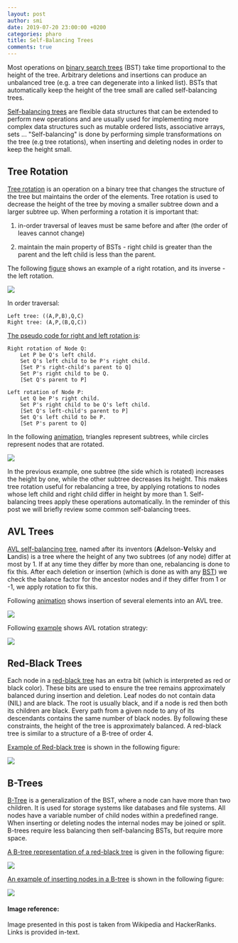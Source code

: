 ```yaml
---
layout: post
author: smi
date: 2019-07-20 23:00:00 +0200
categories: pharo
title: Self-Balancing Trees
comments: true
---
```


Most operations on [binary search trees](https://pharokeepers.github.io/pharo/2019/07/07/SmiljanaBinarySearchTreeinPharo.html) (BST) take time proportional to the height of the tree. Arbitrary deletions and insertions can produce an unbalanced tree (e.g. a tree can degenerate into a linked list). BSTs that automatically keep the height of the tree small are called self-balancing trees. 

[Self-balancing trees](https://en.wikipedia.org/wiki/Self-balancing_binary_search_tree) are flexible data structures that can be extended to perform new operations and are usually used for implementing more complex data structures such as mutable ordered lists, associative arrays, sets ... "Self-balancing" is done by performing simple transformations on the tree (e.g tree rotations), when inserting and deleting nodes in order to keep the height small. 

## Tree Rotation

[Tree rotation](https://en.wikipedia.org/wiki/Tree_rotation) is an operation on a binary tree that changes the structure of the tree but maintains the order of the elements. Tree rotation is used to decrease the height of the tree by moving a smaller subtree down and a larger subtree up. When performing a rotation it is important that:

1. in-order traversal of leaves must be same before and after (the order of leaves cannot change)

2. maintain the main property of BSTs - right child is greater than the parent and the left child is less than the parent. 

The following [figure](https://en.wikipedia.org/wiki/Self-balancing_binary_search_tree) shows an example of a right rotation, and its inverse - the left rotation. 

![](https://upload.wikimedia.org/wikipedia/commons/2/23/Tree_rotation.png)

In order traversal:

```pseudocode
Left tree: ((A,P,B),Q,C)
Right tree: (A,P,(B,Q,C))
```

[The pseudo code for right and left rotation is](https://en.wikipedia.org/wiki/Tree_rotation):

```pseudocode
Right rotation of Node Q:
    Let P be Q's left child.
    Set Q's left child to be P's right child.
    [Set P's right-child's parent to Q]
    Set P's right child to be Q.
    [Set Q's parent to P]
    
Left rotation of Node P:
	Let Q be P's right child.
    Set P's right child to be Q's left child.
    [Set Q's left-child's parent to P]
    Set Q's left child to be P.
    [Set P's parent to Q]
```



In the following [animation](https://en.wikipedia.org/wiki/Self-balancing_binary_search_tree), triangles represent subtrees, while circles represent nodes that are rotated.

![](https://upload.wikimedia.org/wikipedia/commons/3/31/Tree_rotation_animation_250x250.gif)

In the previous example, one subtree (the side which is rotated) increases the height by one, while the other subtree decreases its height. This makes tree rotation useful for rebalancing a tree, by applying rotations to nodes whose left child and right child differ in height by more than 1. Self-balancing trees apply these operations automatically. In the reminder of this post we will briefly review some common self-balancing trees.

## AVL Trees

[AVL self-balancing tree](https://en.wikipedia.org/wiki/AVL_tree), named after its inventors (**A**delson-**V**elsky and **L**andis) is a tree where the height of any two subtrees (of any node) differ at most by 1. If at any time they differ by more than one, rebalancing is done to fix this. After each deletion or insertion (which is done as with any [BST](https://en.wikipedia.org/wiki/Binary_search_tree)) we check the balance factor for the ancestor nodes and if they differ from 1 or -1, we apply rotation to fix this. 

Following [animation](https://en.wikipedia.org/wiki/AVL_tree) shows insertion of several elements into an AVL tree.

![](https://upload.wikimedia.org/wikipedia/commons/f/fd/AVL_Tree_Example.gif)

Following [example](https://www.hackerrank.com/challenges/self-balancing-tree/problem) shows AVL rotation strategy:

![](https://s3.amazonaws.com/hr-challenge-images/0/1436854305-b167cc766c-AVL_Tree_Rebalancing.svg.png)



## Red-Black Trees

Each node in a [red-black tree](https://en.wikipedia.org/wiki/Red%E2%80%93black_tree) has an extra bit (which is interpreted as red or black color). These bits are used to ensure the tree remains approximately balanced during insertion and deletion. Leaf nodes do not contain data (NIL) and are black. The root is usually black, and if a node is red then both its children are black. Every path from a given node to any of its descendants contains the same number of black nodes. By following these constraints, the height of the tree is approximately balanced. A red-black tree is similar to a structure of a B-tree of order 4.

[Example of Red-black tree](https://en.wikipedia.org/wiki/Red%E2%80%93black_tree) is shown in the following figure:

![](https://upload.wikimedia.org/wikipedia/commons/thumb/6/66/Red-black_tree_example.svg/1200px-Red-black_tree_example.svg.png)



## B-Trees

[B-Tree](https://en.wikipedia.org/wiki/B-tree) is a generalization of the BST, where a node can have more than two children. It is used for storage systems like databases and file systems. All nodes have a variable number of child nodes within a predefined range. When inserting or deleting nodes the internal nodes may be joined or split. B-trees require less balancing then self-balancing BSTs, but require more space. 

[A B-tree representation of a red-black tree](https://en.wikipedia.org/wiki/Red%E2%80%93black_tree) is given in the following figure:

 ![](https://upload.wikimedia.org/wikipedia/commons/thumb/7/72/Red-black_tree_example_%28B-tree_analogy%29.svg/1053px-Red-black_tree_example_%28B-tree_analogy%29.svg.png)

[An example of inserting nodes in a B-tree](https://en.wikipedia.org/wiki/B-tree) is shown in the following figure:

![](https://upload.wikimedia.org/wikipedia/commons/3/33/B_tree_insertion_example.png)



#### Image reference:

Image presented in this post is taken from Wikipedia and HackerRanks. Links is provided in-text.